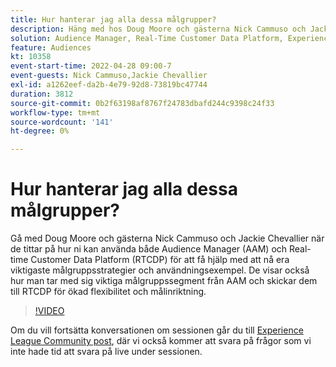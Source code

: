 ```yaml
---
title: Hur hanterar jag alla dessa målgrupper?
description: Häng med hos Doug Moore och gästerna Nick Cammuso och Jackie Chevallier när de tittar på hur de kan använda både Audience Manager (AAM) och Real-time Customer Data Platform ... (Beskrivningarna ska vara mellan 60 och 160 tecken)
solution: Audience Manager, Real-Time Customer Data Platform, Experience Platform
feature: Audiences
kt: 10358
event-start-time: 2022-04-28 09:00-7
event-guests: Nick Cammuso,Jackie Chevallier
exl-id: a1262eef-da2b-4e79-92d8-73819bc47744
duration: 3812
source-git-commit: 0b2f63198af8767f24783dbafd244c9398c24f33
workflow-type: tm+mt
source-wordcount: '141'
ht-degree: 0%

---
```


# Hur hanterar jag alla dessa målgrupper?

Gå med Doug Moore och gästerna Nick Cammuso och Jackie Chevallier när de tittar på hur ni kan använda både Audience Manager (AAM) och Real-time Customer Data Platform (RTCDP) för att få hjälp med att nå era viktigaste målgruppsstrategier och användningsexempel. De visar också hur man tar med sig viktiga målgruppssegment från AAM och skickar dem till RTCDP för ökad flexibilitet och målinriktning.

>[!VIDEO](https://video.tv.adobe.com/v/342611/?quality=12&learn=on)

Om du vill fortsätta konversationen om sessionen går du till [Experience League Community post](https://experienceleaguecommunities.adobe.com/t5/adobe-audience-manager/experience-league-live-post-session-discussion-how-do-i-handle/m-p/450340#M419), där vi också kommer att svara på frågor som vi inte hade tid att svara på live under sessionen.

